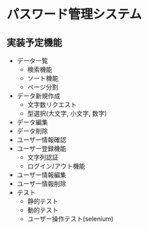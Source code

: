 # パスワード管理システム

## 実装予定機能
* データ一覧
    * 検索機能
    * ソート機能
    * ページ分割
* データ新規作成
    * 文字数リクエスト
    * 型選択(大文字, 小文字, 数字)
* データ編集
* データ削除
* ユーザー情報確認
* ユーザー登録機能
    * 文字列認証
    * ログイン/アウト機能
* ユーザー情報編集
* ユーザー情報削除
* テスト
    * 静的テスト
    * 動的テスト
    * ユーザー操作テスト(selenium)